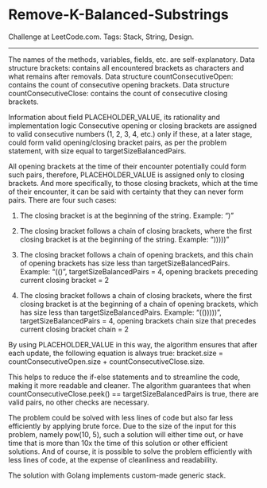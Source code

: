# Remove-K-Balanced-Substrings
Challenge at LeetCode.com. Tags: Stack, String, Design.

------------------------------------------------------------------------------------------------------------------

The names of the methods, variables, fields, etc. are self-explanatory. 
Data structure brackets: contains all encountered brackets as characters and what remains after removals. 
Data structure countConsecutiveOpen: contains the count of consecutive opening brackets.
Data structure countConsecutiveClose: contains the count of consecutive closing brackets.

Information about field PLACEHOLDER_VALUE, its rationality and implementation logic 
Consecutive opening or closing brackets are assigned to valid consecutive numbers (1, 2, 3, 4, etc.) only if these, at a later stage, could form valid opening/closing bracket pairs, as per the problem statement, with size equal to targetSizeBalancedPairs. 

All opening brackets at the time of their encounter potentially could form such pairs, therefore, PLACEHOLDER_VALUE is assigned only to closing brackets. And more specifically, to those closing brackets, which at the time of their encounter, it can be said with certainty that they can never form pairs. There are four such cases:

1.	 The closing bracket is at the beginning of the string. 
 Example: “)”

2.	 The closing bracket follows a chain of closing brackets, where the first closing bracket is at the beginning of the string. 
 Example: “)))))”

3.	The closing bracket follows a chain of opening brackets, and this chain of opening brackets has size less than targetSizeBalancedPairs. 
Example: “(()”, targetSizeBalancedPairs = 4, opening brackets preceding current closing bracket = 2

4.	The closing bracket follows a chain of closing brackets, where the first closing bracket is at the beginning of a chain of opening brackets, which has size less than targetSizeBalancedPairs. 
Example: “(()))))”, targetSizeBalancedPairs = 4, opening brackets chain size that precedes current closing bracket chain = 2


By using PLACEHOLDER_VALUE in this way, the algorithm ensures that after each update, the following equation is always true:
bracket.size = countConsecutiveOpen.size + countConsecutiveClose.size.

This helps to reduce the if-else statements and to streamline the code, making it more readable and cleaner. The algorithm guarantees that when countConsecutiveClose.peek() == targetSizeBalancedPairs is true, there are valid pairs, no other checks are necessary.

The problem could be solved with less lines of code but also far less efficiently by applying brute force. Due to the size of the input for this problem, namely pow(10, 5), such a solution will either time out, or have time that is more than 10x the time of this solution or other efficient solutions. And of course, it is possible to solve the problem efficiently with less lines of code, at the expense of cleanliness and readability.

The solution with Golang implements custom-made generic stack.

